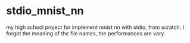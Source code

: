 # stdio_mnist_nn
my high school project for implement mnist nn with stdio, from scratch. 
I forgot the meaning of the file names, the performances are vary.

